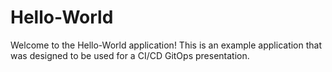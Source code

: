 # Hello-World

Welcome to the Hello-World application!
This is an example application that was designed to be used for a CI/CD GitOps presentation.
